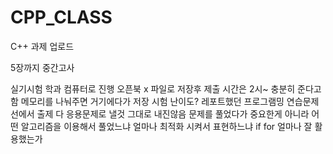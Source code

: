 # CPP_CLASS
C++ 과제 업로드


5장까지 중간고사

실기시험
학과 컴퓨터로 진행
오픈북 x 파일로 저장후 제출
시간은 2시~ 충분히 준다고 함
메모리를 나눠주면 거기에다가 저장
시험 난이도? 레포트했던 프로그램밍 연습문제 선에서 출제
다 응용문제로 낼것 그대로 내진않음
문제를 풀었다가 중요한게 아니라 어떤 알고리즘을 이용해서 풀었느냐
얼마나 최적화 시켜서 표현하느냐
if for 얼마나 잘 활용했는가
